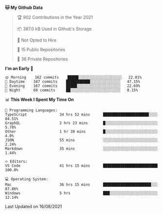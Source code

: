 <!--START_SECTION:waka-->
**🐱 My Github Data** 

> 🏆 902 Contributions in the Year 2021
 > 
> 📦 387.0 kB Used in Github's Storage 
 > 
> 🚫 Not Opted to Hire
 > 
> 📜 15 Public Repositories 
 > 
> 🔑 36 Private Repositories  
 > 
**I'm an Early 🐤** 

```text
🌞 Morning    162 commits    █████░░░░░░░░░░░░░░░░░░░░   22.01% 
🌆 Daytime    347 commits    ███████████░░░░░░░░░░░░░░   47.15% 
🌃 Evening    167 commits    █████░░░░░░░░░░░░░░░░░░░░   22.69% 
🌙 Night      60 commits     ██░░░░░░░░░░░░░░░░░░░░░░░   8.15%

```


📊 **This Week I Spent My Time On** 

```text
💬 Programming Languages: 
TypeScript               34 hrs 52 mins      █████████████████████░░░░   84.51% 
GraphQL                  2 hrs 23 mins       █░░░░░░░░░░░░░░░░░░░░░░░░   5.78% 
Other                    1 hr 39 mins        █░░░░░░░░░░░░░░░░░░░░░░░░   4.0% 
JSON                     55 mins             ░░░░░░░░░░░░░░░░░░░░░░░░░   2.24% 
Markdown                 35 mins             ░░░░░░░░░░░░░░░░░░░░░░░░░   1.44%

🔥 Editors: 
VS Code                  41 hrs 15 mins      █████████████████████████   100.0%

💻 Operating System: 
Mac                      36 hrs 15 mins      ██████████████████████░░░   87.86% 
Windows                  5 hrs               ███░░░░░░░░░░░░░░░░░░░░░░   12.14%

```


 Last Updated on 16/08/2021
<!--END_SECTION:waka-->

